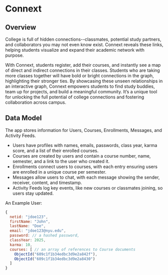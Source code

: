 # Connext

## Overview

College is full of hidden connections--classmates, potential study partners, and collaborators you may not even know exist. Connext reveals these links, helping students visualize and expand their academic network with purpose.

With Connext, students register, add their courses, and instantly see a map of direct and indirect connections in their classes. Students who are taking more classes together will have bold or bright connections in the graph, highlighting their stronger ties. By showcasing these unseen relationships in an interactive graph, Connext empowers students to find study buddies, team up for projects, and build a meaningful community. It’s a unique tool for unlocking the full potential of college connections and fostering collaboration across campus.


## Data Model

The app stores information for Users, Courses, Enrollments, Messages, and Activity Feeds.

- Users have profiles with names, emails, passwords, class year, karma score, and a list of their enrolled courses.
- Courses are created by users and contain a course number, name, semester, and a link to the user who created it.
- Enrollments connect users to courses, with each entry ensuring users are enrolled in a unique course per semester.
- Messages allow users to chat, with each message showing the sender, receiver, content, and timestamp.
- Activity Feeds log key events, like new courses or classmates joining, so users stay updated.


An Example User:

```javascript
{
  netid: "jdoe123",
  firstName: "John",
  lastName: "Doe",
  email: "jdoe123@nyu.edu",
  password: // a hashed password,
  classYear: 2025,
  karma: 10,
  courses: [ // an array of references to Course documents
    ObjectId("609c1f1b34edbc3d9e2a842f"),
    ObjectId("609c1f1b34edbc3d9e2a8430")
  ]
}
```